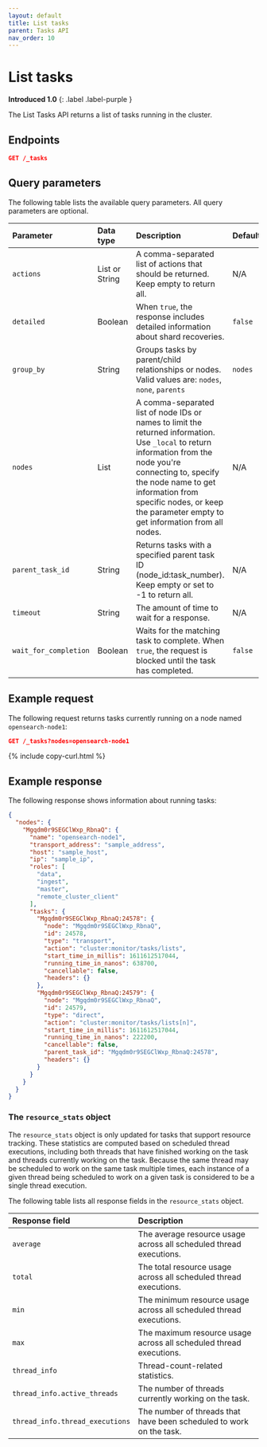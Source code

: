 ```yaml
---
layout: default
title: List tasks
parent: Tasks API
nav_order: 10
---
```


# List tasks
**Introduced 1.0**
{: .label .label-purple }

The List Tasks API returns a list of tasks running in the cluster. 

<!-- spec_insert_start
api: tasks.list
component: endpoints
-->
## Endpoints
```json
GET /_tasks
```
<!-- spec_insert_end -->

<!-- spec_insert_start
api: tasks.list
component: query_parameters
-->
## Query parameters

The following table lists the available query parameters. All query parameters are optional.

| Parameter | Data type | Description | Default |
| :--- | :--- | :--- | :--- |
| `actions` | List or String | A comma-separated list of actions that should be returned. Keep empty to return all. | N/A |
| `detailed` | Boolean | When `true`, the response includes detailed information about shard recoveries. | `false` |
| `group_by` | String | Groups tasks by parent/child relationships or nodes. <br> Valid values are: `nodes`, `none`, `parents` | `nodes` |
| `nodes` | List | A comma-separated list of node IDs or names to limit the returned information. Use `_local` to return information from the node you're connecting to, specify the node name to get information from specific nodes, or keep the parameter empty to get information from all nodes. | N/A |
| `parent_task_id` | String | Returns tasks with a specified parent task ID (node_id:task_number). Keep empty or set to -1 to return all. | N/A |
| `timeout` | String | The amount of time to wait for a response. | N/A |
| `wait_for_completion` | Boolean | Waits for the matching task to complete. When `true`, the request is blocked until the task has completed. | `false` |

<!-- spec_insert_end -->

## Example request

The following request returns tasks currently running on a node named `opensearch-node1`:

```json
GET /_tasks?nodes=opensearch-node1
```
{% include copy-curl.html %}

## Example response

The following response shows information about running tasks:

```json
{
  "nodes": {
    "Mgqdm0r9SEGClWxp_RbnaQ": {
      "name": "opensearch-node1",
      "transport_address": "sample_address",
      "host": "sample_host",
      "ip": "sample_ip",
      "roles": [
        "data",
        "ingest",
        "master",
        "remote_cluster_client"
      ],
      "tasks": {
        "Mgqdm0r9SEGClWxp_RbnaQ:24578": {
          "node": "Mgqdm0r9SEGClWxp_RbnaQ",
          "id": 24578,
          "type": "transport",
          "action": "cluster:monitor/tasks/lists",
          "start_time_in_millis": 1611612517044,
          "running_time_in_nanos": 638700,
          "cancellable": false,
          "headers": {}
        },
        "Mgqdm0r9SEGClWxp_RbnaQ:24579": {
          "node": "Mgqdm0r9SEGClWxp_RbnaQ",
          "id": 24579,
          "type": "direct",
          "action": "cluster:monitor/tasks/lists[n]",
          "start_time_in_millis": 1611612517044,
          "running_time_in_nanos": 222200,
          "cancellable": false,
          "parent_task_id": "Mgqdm0r9SEGClWxp_RbnaQ:24578",
          "headers": {}
        }
      }
    }
  }
}
```

### The `resource_stats` object

The `resource_stats` object is only updated for tasks that support resource tracking. These statistics are computed based on scheduled thread executions, including both threads that have finished working on the task and threads currently working on the task. Because the same thread may be scheduled to work on the same task multiple times, each instance of a given thread being scheduled to work on a given task is considered to be a single thread execution.

The following table lists all response fields in the `resource_stats` object. 

Response field | Description |
:--- | :--- |
`average` | The average resource usage across all scheduled thread executions. |
`total` | The total resource usage across all scheduled thread executions. |
`min` | The minimum resource usage across all scheduled thread executions. |
`max` | The maximum resource usage across all scheduled thread executions. |
`thread_info` | Thread-count-related statistics.|
`thread_info.active_threads` | The number of threads currently working on the task. |
`thread_info.thread_executions` | The number of threads that have been scheduled to work on the task. |